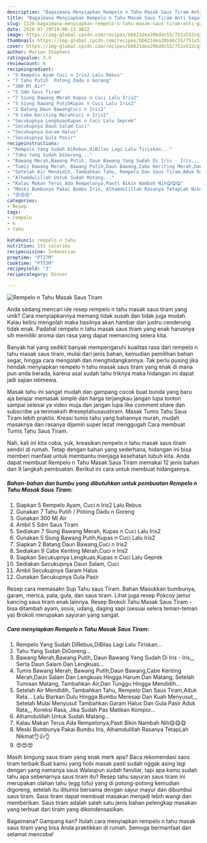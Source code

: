 ```yaml
---
description: "Bagaimana Menyiapkan Rempelo n Tahu Masak Saus Tiram Anti Gagal"
title: "Bagaimana Menyiapkan Rempelo n Tahu Masak Saus Tiram Anti Gagal"
slug: 1126-bagaimana-menyiapkan-rempelo-n-tahu-masak-saus-tiram-anti-gagal
date: 2020-07-29T19:08:13.902Z
image: https://img-global.cpcdn.com/recipes/bb621dea20bddc55/751x532cq70/rempelo-n-tahu-masak-saus-tiram-foto-resep-utama.jpg
thumbnail: https://img-global.cpcdn.com/recipes/bb621dea20bddc55/751x532cq70/rempelo-n-tahu-masak-saus-tiram-foto-resep-utama.jpg
cover: https://img-global.cpcdn.com/recipes/bb621dea20bddc55/751x532cq70/rempelo-n-tahu-masak-saus-tiram-foto-resep-utama.jpg
author: Marian Stephens
ratingvalue: 3.4
reviewcount: 8
recipeingredient:
- "5 Rempelo Ayam Cuci n Iris2 Lalu Rebus"
- "7 Tahu Putih  Potong Dadu n Goreng"
- "300 Ml Air"
- "5 Sdm Saus Tiram"
- "7 Siung Bawang Merah Kupas n Cuci Lalu Iris2"
- "5 Siung Bawang PutihKupas n Cuci Lalu Iris2"
- "2 Batang Daun BawangCuci n Iris2"
- "9 Cabe Keriting MerahCuci n Iris2"
- "Secukupnya LengkuasKupas n Cuci Lalu Geprek"
- "Secukupnya Daun Salam Cuci"
- "Secukupnya Garam Halus"
- "Secukupnya Gula Pasir"
recipeinstructions:
- "Rempelo Yang Sudah DiRebus,DiBilas Lagi Lalu Tiriskan..."
- "Tahu Yang Sudah DiGoreng..."
- "Bawang Merah,Bawang Putih, Daun Bawang Yang Sudah Di Iris - Iris,,, Serta Daun Salam Dan Lengkuas..."
- "Tumis Bawang Merah, Bawang Putih,Daun Bawang,Cabe Keriting Merah,Daun Salam Dan Lengkuas Hingga Harum Dan Matang, Setelah Tumisan Matang, Tambahkan Air,Dan Tunggu Hingga Mendidih..."
- "Setelah Air Mendidih, Tambahkan Tahu, Rempelo Dan Saus Tiram,Aduk Rata... Lalu Biarkan Dulu Hingga Bumbu Meresap Dan Kuah Menyusut,., Setelah Mulai Menyusut Tambahkan Garam Halus Dan Gula Pasir Aduk Rata,,, Koreksi Rasa, Jika Sudah Pas Matikan Kompor..."
- "Alhamdulillah Untuk Sudah Matang..."
- "Kalau Makan Terus Ada Rempelonya,Pasti Bikin Nambah Nih😋😋😋"
- "Meski Bumbunya Pakai Bumbu Iris, Alhamdulillah Rasanya TetapLah Nikmat👌👍👌"
- "😍😍😍"
categories:
- Resep
tags:
- rempelo
- n
- tahu

katakunci: rempelo n tahu 
nutrition: 153 calories
recipecuisine: Indonesian
preptime: "PT27M"
cooktime: "PT53M"
recipeyield: "3"
recipecategory: Dinner

---
```



![Rempelo n Tahu Masak Saus Tiram](https://img-global.cpcdn.com/recipes/bb621dea20bddc55/751x532cq70/rempelo-n-tahu-masak-saus-tiram-foto-resep-utama.jpg)

Anda sedang mencari ide resep rempelo n tahu masak saus tiram yang unik? Cara menyiapkannya memang tidak susah dan tidak juga mudah. Kalau keliru mengolah maka hasilnya akan hambar dan justru cenderung tidak enak. Padahal rempelo n tahu masak saus tiram yang enak harusnya sih memiliki aroma dan rasa yang dapat memancing selera kita.

Banyak hal yang sedikit banyak mempengaruhi kualitas rasa dari rempelo n tahu masak saus tiram, mulai dari jenis bahan, kemudian pemilihan bahan segar, hingga cara mengolah dan menghidangkannya. Tak perlu pusing jika hendak menyiapkan rempelo n tahu masak saus tiram yang enak di mana pun anda berada, karena asal sudah tahu triknya maka hidangan ini dapat jadi sajian istimewa.

Masak tahu ini sangat mudah dan gampang cocok buat bunda yang baru aja belajar memasak simple dan harga terjangkau jangan lupa tonton sampai selesai ya video muja dan jangan lupa like comment share dan subscribe ya terimaksih #reseptahusaustiram. Masak Tumis Tahu Saus Tiram lebih praktis. Kreasi tumis tahu yang bahannya murah, mudah masaknya dan rasanya dijamin super lezat menggugah Cara membuat Tumis Tahu Saus Tiram.


Nah, kali ini kita coba, yuk, kreasikan rempelo n tahu masak saus tiram sendiri di rumah. Tetap dengan bahan yang sederhana, hidangan ini bisa memberi manfaat untuk membantu menjaga kesehatan tubuh kita. Anda dapat membuat Rempelo n Tahu Masak Saus Tiram memakai 12 jenis bahan dan 9 langkah pembuatan. Berikut ini cara untuk membuat hidangannya.

<!--inarticleads1-->

##### Bahan-bahan dan bumbu yang dibutuhkan untuk pembuatan Rempelo n Tahu Masak Saus Tiram:

1. Siapkan 5 Rempelo Ayam, Cuci n Iris2 Lalu Rebus
1. Gunakan 7 Tahu Putih / Potong Dadu n Goreng
1. Gunakan 300 Ml Air
1. Ambil 5 Sdm Saus Tiram
1. Sediakan 7 Siung Bawang Merah, Kupas n Cuci Lalu Iris2
1. Gunakan 5 Siung Bawang Putih,Kupas n Cuci Lalu Iris2
1. Siapkan 2 Batang Daun Bawang,Cuci n Iris2
1. Sediakan 9 Cabe Keriting Merah,Cuci n Iris2
1. Siapkan Secukupnya Lengkuas,Kupas n Cuci Lalu Geprek
1. Sediakan Secukupnya Daun Salam, Cuci
1. Ambil Secukupnya Garam Halus
1. Gunakan Secukupnya Gula Pasir


Resep cara memasakn Sup Tahu saus Tiram. Bahan Masukkan bumbunya, garam, merica, pala, gula, dan saus tiram. Lihat juga resep Pokcoy jamur kancing saus tiram enak lainnya. Resep Brokoli Tahu Masak Saus Tiram - bisa ditambah ayam, sosis, udang, daging sapi (sesuai selera teman-teman ya) Brokoli merupakan sayuran yang sangat. 

<!--inarticleads2-->

##### Cara menyiapkan Rempelo n Tahu Masak Saus Tiram:

1. Rempelo Yang Sudah DiRebus,DiBilas Lagi Lalu Tiriskan...
1. Tahu Yang Sudah DiGoreng...
1. Bawang Merah,Bawang Putih, Daun Bawang Yang Sudah Di Iris - Iris,,, Serta Daun Salam Dan Lengkuas...
1. Tumis Bawang Merah, Bawang Putih,Daun Bawang,Cabe Keriting Merah,Daun Salam Dan Lengkuas Hingga Harum Dan Matang, Setelah Tumisan Matang, Tambahkan Air,Dan Tunggu Hingga Mendidih...
1. Setelah Air Mendidih, Tambahkan Tahu, Rempelo Dan Saus Tiram,Aduk Rata... Lalu Biarkan Dulu Hingga Bumbu Meresap Dan Kuah Menyusut,., Setelah Mulai Menyusut Tambahkan Garam Halus Dan Gula Pasir Aduk Rata,,, Koreksi Rasa, Jika Sudah Pas Matikan Kompor...
1. Alhamdulillah Untuk Sudah Matang...
1. Kalau Makan Terus Ada Rempelonya,Pasti Bikin Nambah Nih😋😋😋
1. Meski Bumbunya Pakai Bumbu Iris, Alhamdulillah Rasanya TetapLah Nikmat👌👍👌
1. 😍😍😍


Masih bingung saus tiram yang enak merk apa? Baca rekomendasi saos tiram terbaik Buat kamu yang hobi masak pasti sudah nggak asing lagi dengan yang namanya saus Walaupun sudah familiar, tapi apa kamu sudah tahu apa sebenarnya saus tiram itu? Resep tahu sayuran saus tiram ini merupakan olahan tahu (egg tofu) yang di potong-potong kemudian digoreng, setelah itu ditumis bersama dengan sayur mayur dan dibumbui saus tiram. Saus tiram dapat membuat masakan menjadi lebih wangi dan memberikan. Saus tiram adalah salah satu jenis bahan pelengkap masakan yang terbuat dari tiram yang dikondensasikan. 

Bagaimana? Gampang kan? Itulah cara menyiapkan rempelo n tahu masak saus tiram yang bisa Anda praktikkan di rumah. Semoga bermanfaat dan selamat mencoba!
